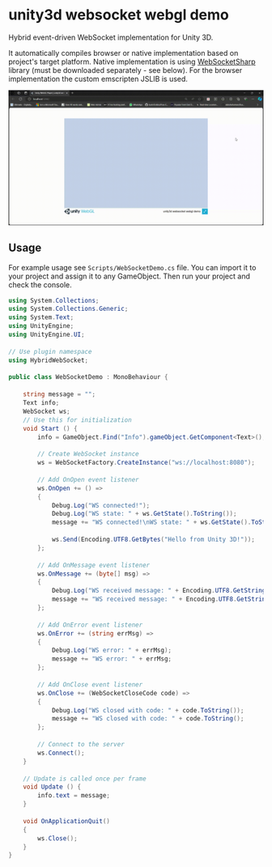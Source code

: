 # unity3d websocket webgl demo

Hybrid event-driven WebSocket implementation for Unity 3D.

It automatically compiles browser or native implementation based on project's target platform. Native implementation is using [WebSocketSharp](https://github.com/sta/websocket-sharp) library (must be downloaded separately - see below). For the browser implementation the custom emscripten JSLIB is used.

![demo](Demos/demo.gif)

## Usage

For example usage see `Scripts/WebSocketDemo.cs` file. You can import it to your project and assign it to any GameObject. Then run your project and check the console.

```csharp
using System.Collections;
using System.Collections.Generic;
using System.Text;
using UnityEngine;
using UnityEngine.UI;

// Use plugin namespace
using HybridWebSocket;

public class WebSocketDemo : MonoBehaviour {

    string message = "";
    Text info;
    WebSocket ws;
	// Use this for initialization
	void Start () {
        info = GameObject.Find("Info").gameObject.GetComponent<Text>();

        // Create WebSocket instance
        ws = WebSocketFactory.CreateInstance("ws://localhost:8080");

        // Add OnOpen event listener
        ws.OnOpen += () =>
        {
            Debug.Log("WS connected!");
            Debug.Log("WS state: " + ws.GetState().ToString());
            message += "WS connected!\nWS state: " + ws.GetState().ToString() + "\n";

            ws.Send(Encoding.UTF8.GetBytes("Hello from Unity 3D!"));
        };

        // Add OnMessage event listener
        ws.OnMessage += (byte[] msg) =>
        {
            Debug.Log("WS received message: " + Encoding.UTF8.GetString(msg));
            message += "WS received message: " + Encoding.UTF8.GetString(msg) + "\n";
        };

        // Add OnError event listener
        ws.OnError += (string errMsg) =>
        {
            Debug.Log("WS error: " + errMsg);
            message += "WS error: " + errMsg;
        };

        // Add OnClose event listener
        ws.OnClose += (WebSocketCloseCode code) =>
        {
            Debug.Log("WS closed with code: " + code.ToString());
            message += "WS closed with code: " + code.ToString();
        };

        // Connect to the server
        ws.Connect();
    }
	
	// Update is called once per frame
	void Update () {
		info.text = message;
	}

    void OnApplicationQuit()
    {
        ws.Close();
    }
}
```
